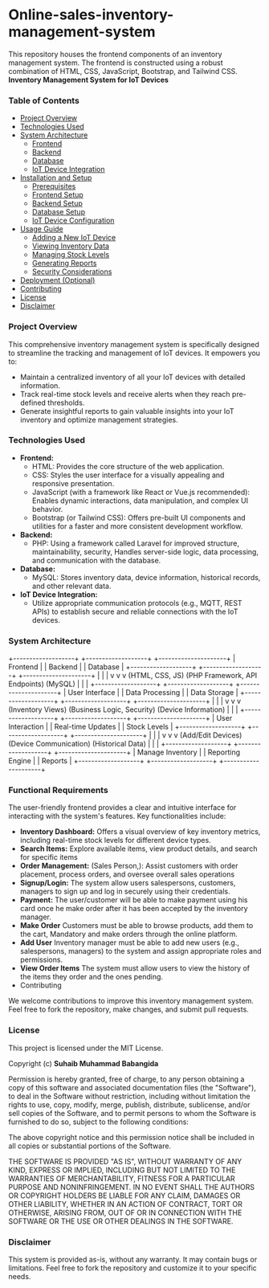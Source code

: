 # Online-sales-inventory-management-system

This repository houses the frontend components of an inventory management system. The frontend is constructed using a robust combination of HTML, CSS, JavaScript, Bootstrap, and Tailwind CSS. 
**Inventory Management System for IoT Devices**

<h3>Table of Contents </h3>

* [Project Overview](https://www.google.com/url?sa=E&source=gmail&q=#project-overview)
* [Technologies Used](https://www.google.com/url?sa=E&source=gmail&q=#technologies-used)
* [System Architecture](https://www.google.com/url?sa=E&source=gmail&q=#system-architecture)
  * [Frontend](https://www.google.com/url?sa=E&source=gmail&q=#frontend)
  * [Backend](https://www.google.com/url?sa=E&source=gmail&q=#backend)
  * [Database](https://www.google.com/url?sa=E&source=gmail&q=#database)
  * [IoT Device Integration](https://www.google.com/url?sa=E&source=gmail&q=#iot-device-integration)
* [Installation and Setup](https://www.google.com/url?sa=E&source=gmail&q=#installation-and-setup)
  * [Prerequisites](https://www.google.com/url?sa=E&source=gmail&q=#prerequisites)
  * [Frontend Setup](https://www.google.com/url?sa=E&source=gmail&q=#frontend-setup)
  * [Backend Setup](https://www.google.com/url?sa=E&source=gmail&q=#backend-setup)
  * [Database Setup](https://www.google.com/url?sa=E&source=gmail&q=#database-setup)
  * [IoT Device Configuration](https://www.google.com/url?sa=E&source=gmail&q=#iot-device-configuration)
* [Usage Guide](https://www.google.com/url?sa=E&source=gmail&q=#usage-guide)
  * [Adding a New IoT Device](https://www.google.com/url?sa=E&source=gmail&q=#adding-a-new-iot-device)
  * [Viewing Inventory Data](https://www.google.com/url?sa=E&source=gmail&q=#viewing-inventory-data)
  * [Managing Stock Levels](https://www.google.com/url?sa=E&source=gmail&q=#managing-stock-levels)
  * [Generating Reports](https://www.google.com/url?sa=E&source=gmail&q=#generating-reports)
  * [Security Considerations](https://www.google.com/url?sa=E&source=gmail&q=#security-considerations)
* [Deployment (Optional)](https://www.google.com/url?sa=E&source=gmail&q=#deployment)
* [Contributing](https://www.google.com/url?sa=E&source=gmail&q=#contributing)
* [License](https://www.google.com/url?sa=E&source=gmail&q=#license)
* [Disclaimer](https://www.google.com/url?sa=E&source=gmail&q=#disclaimer)

<h3>Project Overview</h3>

This comprehensive inventory management system is specifically designed to streamline the tracking and management of IoT devices. It empowers you to:

* Maintain a centralized inventory of all your IoT devices with detailed information.
* Track real-time stock levels and receive alerts when they reach pre-defined thresholds.
* Generate insightful reports to gain valuable insights into your IoT inventory and optimize management strategies.

<h3>Technologies Used</h3>

* **Frontend:**
  * HTML: Provides the core structure of the web application.
  * CSS: Styles the user interface for a visually appealing and responsive presentation.
  * JavaScript (with a framework like React or Vue.js recommended): Enables dynamic interactions, data manipulation, and complex UI behavior.
  * Bootstrap (or Tailwind CSS): Offers pre-built UI components and utilities for a faster and more consistent development workflow.
* **Backend:**
  * PHP: Using a framework called Laravel for improved structure, maintainability, security, Handles server-side logic, data processing, and communication with the database.
* **Database:**
  * MySQL: Stores inventory data, device information, historical records, and other relevant data.
* **IoT Device Integration:**
  * Utilize appropriate communication protocols (e.g., MQTT, REST APIs) to establish secure and reliable connections with the IoT devices.

<h3>System Architecture</h3>

+-------------------+          +-------------------+          +---------------------+
|       Frontend     |          |       Backend       |          |       Database       |
+-------------------+          +-------------------+          +---------------------+
          |                    |                    |
          v                    v                    v
      (HTML, CSS, JS)      (PHP Framework, API Endpoints)        (MySQL)
          |                    |                    |
+-------------------+          +-------------------+          +---------------------+
| User Interface     |          | Data Processing    |          | Data Storage        |
+-------------------+          +-------------------+          +---------------------+
          |                    |                    |
          v                    v                    v
      (Inventory Views)      (Business Logic, Security)        (Device Information)
          |                    |                    |
+-------------------+          +-------------------+          +---------------------+
| User Interaction   |          | Real-time Updates  |          | Stock Levels         |
+-------------------+          +-------------------+          +---------------------+
          |                    |                    |
          v                    v                    v
      (Add/Edit Devices)      (Device Communication)        (Historical Data)
          |                    |                    |
+-------------------+          +-------------------+          +---------------------+
| Manage Inventory     |          | Reporting Engine   |          | Reports             |
+-------------------+          +-------------------+          +---------------------+

<h3>Functional Requirements</h3>

The user-friendly frontend provides a clear and intuitive interface for interacting with the system's features. Key functionalities include:

* **Inventory Dashboard:** Offers a visual overview of key inventory metrics, including real-time stock levels for different device types.
* **Search Items:** Explore available items, view product details, and search for specific items
* **Order Management:** (Sales Person,): Assist customers with order placement, process orders, and oversee overall sales operations
* **Signup/Login:** The system  allow users salespersons, customers, managers to sign up and log in securely using their credentials.
* **Payment:** The user/customer will be able to make payment using his card once he make order after it has been accepted by the inventory manager.
* **Make Order** Customers must be able to browse products, add them to the cart, Mandatory and make orders through the online platform.
* **Add User** Inventory manager must be able to add new users (e.g., salespersons, managers) to the system and assign appropriate roles and permissions.
* **View Order Items** The system must allow users to view the history of the items they order and the ones pending.
* Contributing

We welcome contributions to improve this inventory management system. Feel free to fork the repository, make changes, and submit pull requests.

<h3>License</h3>

This project is licensed under the MIT License.

Copyright (c) <b> Suhaib Muhammad Babangida </b>

Permission is hereby granted, free of charge, to any person obtaining a copy
of this software and associated documentation files (the "Software"), to deal
in the Software without restriction, including without limitation the rights
to use, copy, modify, merge, publish, distribute, sublicense, and/or sell
copies of the Software, and to permit persons to whom the Software is
furnished to do so, subject to the following conditions:

The above copyright notice and this permission notice shall be included in all
copies or substantial portions of the Software.

THE SOFTWARE IS PROVIDED "AS IS", WITHOUT WARRANTY OF ANY KIND, EXPRESS OR
IMPLIED, INCLUDING BUT NOT LIMITED TO THE WARRANTIES OF MERCHANTABILITY,
FITNESS FOR A PARTICULAR PURPOSE AND NONINFRINGEMENT. IN NO EVENT SHALL THE
AUTHORS OR COPYRIGHT HOLDERS BE LIABLE FOR ANY CLAIM, DAMAGES OR OTHER
LIABILITY, WHETHER IN AN ACTION OF CONTRACT, TORT OR OTHERWISE, ARISING FROM,
OUT OF OR IN CONNECTION WITH THE SOFTWARE OR THE USE OR OTHER DEALINGS IN THE
SOFTWARE.

<h3>Disclaimer </h3>

This system is provided as-is, without any warranty. It may contain bugs or limitations. Feel free to fork the repository and customize it to your specific needs.
